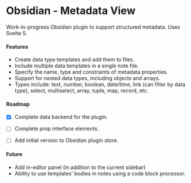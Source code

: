 # Obsidian - Metadata View

Work-in-progress Obsidian plugin to support structured metadata. Uses Svelte 5.

#### Features

- Create data type templates and add them to files.
- Include multiple data templates in a single note file.
- Specify the name, type and constraints of metadata properties.
- Support for nested data types, including objects and arrays.
- Types include: text, number, boolean, date/time, link (can filter by data type), select, multiselect, array, tuple, map, record, etc.


#### Roadmap

-[x] Complete data backend for the plugin.
-[ ] Complete prop interface elements.
-[ ] Add initial version to Obsidian plugin store.


#### Future

- Add in-editor panel (in addition to the current sidebar)
- Ability to use templates' bodies in notes using a code block processor.